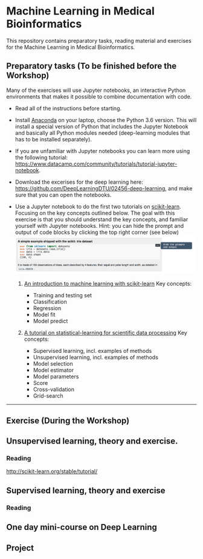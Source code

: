# Machine Learning in Medical Bioinformatics

This repository contains preparatory tasks, reading material and exercises for the Machine Learning in Medical Bioinformatics.

## Preparatory tasks (To be finished before the Workshop)

Many of the exercises will use Jupyter notebooks, an interactive Python environments that makes it possible to combine documentation with code.

* Read all of the instructions before starting.

* Install [Anaconda](https://www.anaconda.com/download/) on your laptop, choose the Python 3.6 version. This will install a special version of Python that includes the Jupyter Notebook and basically all Python modules needed (deep-learning modules that has to be installed separately).

* If you are unfamiliar with Jupyter notebooks you can learn more using the following tutorial: https://www.datacamp.com/community/tutorials/tutorial-jupyter-notebook. 

* Download the excerises for the deep learning here: https://github.com/DeepLearningDTU/02456-deep-learning, and make sure that you can open the notebooks.

* Use a Jupyter notebook to do the first two tutorials on  [scikit-learn](http://scikit-learn.org/stable/tutorial/). Focusing on the key concepts outlined below. The goal with this exercise is that you should understand the key concepts, and familiar yourself with Jupyter notebooks.
Hint: you can hide the prompt and output of code blocks by clicking the top right corner (see below) ![hide_prompt](images/hide_prompt.png)

  1. [An introduction to machine learning with scikit-learn](http://scikit-learn.org/stable/tutorial/basic/tutorial.html)
     Key concepts:
     * Training and testing set
     * Classification
     * Regression
     * Model fit
     * Model predict

  2. [A tutorial on statistical-learning for scientific data processing](http://scikit-learn.org/stable/tutorial/statistical_inference/index.html)
     Key concepts:
     * Supervised learning, incl. examples of methods
     * Unsupervised learning, incl. examples of methods
     * Model selection
     * Model estimator
     * Model parameters
     * Score
     * Cross-validation
     * Grid-search
     



----------------------

## Exercise (During the Workshop)



## Unsupervised learning, theory and exercise.

### Reading

http://scikit-learn.org/stable/tutorial/


## Supervised learning, theory and exercise
### Reading


## One day mini-course on Deep Learning



## Project
